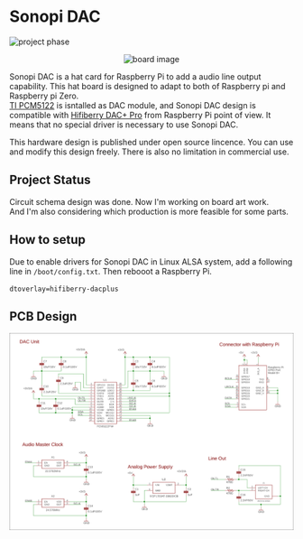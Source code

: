 Sonopi DAC
===
![project phase](https://img.shields.io/badge/project%20phase-Designing%20PCB-orange.svg)

<p align="center">
<img alt="board image" src="https://raw.githubusercontent.com/wiki/opiopan/sonopi-dac/images/sonopi-dac-configuration.jpg" width=800>
</p>

Sonopi DAC is a hat card for Raspberry Pi to add a audio line output capability.
This hat board is designed to adapt to both of Raspberry pi and Raspberry pi Zero.<br>
[TI PCM5122](http://www.ti.com/product/PCM5122?keyMatch=PCM5122&tisearch=Search-EN-everything&usecase=part-number) is isntalled as DAC module, and Sonopi DAC design is compatible with [Hifiberry DAC+ Pro](https://www.hifiberry.com/shop/boards/hifiberry-dac-pro/) from Raspberry Pi point of view. It means that no special driver is necessary to use Sonopi DAC.

This hardware design is published under open source lincence. You can use and modify this design freely. There is also no limitation in commercial use.

## Project Status
Circuit schema design was done. Now I'm working on board art work.<br>
And I'm also considering which production is more feasible for some parts.

## How to setup
Due to enable drivers for Sonopi DAC in Linux ALSA system, add a following line in ```/boot/config.txt```. Then rebooot a Raspberry Pi.

```
dtoverlay=hifiberry-dacplus
```

## PCB Design
<p align="center">
<img alt="PCB schema" src="imagesrc/schema.svg" width=800>
</p>
